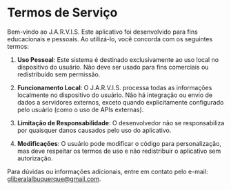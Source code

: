 # Termos de Serviço

Bem-vindo ao J.A.R.V.I.S. Este aplicativo foi desenvolvido para fins educacionais e pessoais. Ao utilizá-lo, você concorda com os seguintes termos:

1. **Uso Pessoal**: Este sistema é destinado exclusivamente ao uso local no dispositivo do usuário. Não deve ser usado para fins comerciais ou redistribuído sem permissão.

2. **Funcionamento Local**: O J.A.R.V.I.S. processa todas as informações localmente no dispositivo do usuário. Não há integração ou envio de dados a servidores externos, exceto quando explicitamente configurado pelo usuário (como o uso de APIs externas).

3. **Limitação de Responsabilidade**: O desenvolvedor não se responsabiliza por quaisquer danos causados pelo uso do aplicativo.

4. **Modificações**: O usuário pode modificar o código para personalização, mas deve respeitar os termos de uso e não redistribuir o aplicativo sem autorização.

Para dúvidas ou informações adicionais, entre em contato pelo e-mail: gliberalalbuquerque@gmail.com.
